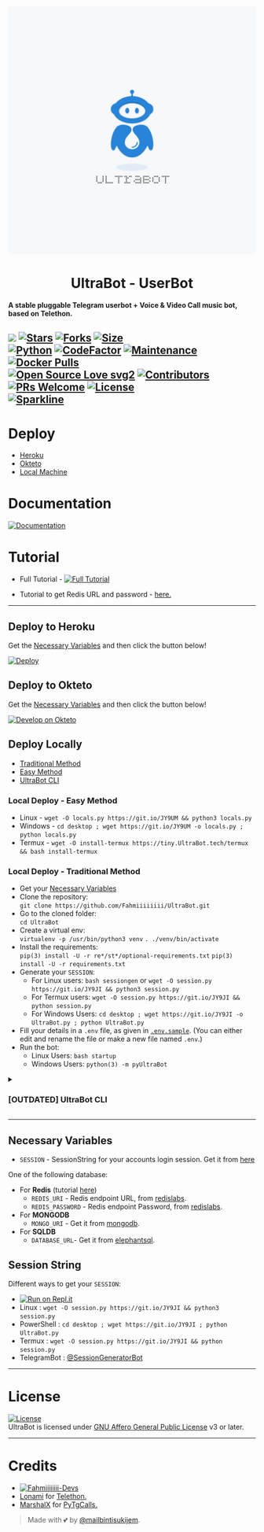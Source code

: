 <p align="center">
  <img src="./resources/extras/logo_readme.jpg" alt="Fahmiiiiiiii Logo">
</p>
<h1 align="center">
  <b>UltraBot - UserBot</b>
</h1>

<b>A stable pluggable Telegram userbot + Voice & Video Call music bot, based on Telethon.</b>

[![](https://img.shields.io/badge/UltraBot-v0.7-darkgreen)](#)
[![Stars](https://img.shields.io/github/stars/Fahmiiiiiiii/UltraBot?style=flat-square&color=yellow)](https://github.com/Fahmiiiiiiii/UltraBot/stargazers)
[![Forks](https://img.shields.io/github/forks/Fahmiiiiiiii/UltraBot?style=flat-square&color=orange)](https://github.com/Fahmiiiiiiii/UltraBot/fork)
[![Size](https://img.shields.io/github/repo-size/Fahmiiiiiiii/UltraBot?style=flat-square&color=green)](https://github.com/Fahmiiiiiiii/UltraBot/)   
[![Python](https://img.shields.io/badge/Python-v3.10.3-blue)](https://www.python.org/)
[![CodeFactor](https://www.codefactor.io/repository/github/Fahmiiiiiiii/UltraBot/badge/main)](https://www.codefactor.io/repository/github/Fahmiiiiiiii/UltraBot/overview/main)
[![Maintenance](https://img.shields.io/badge/Maintained%3F-yes-green.svg)](https://github.com/Fahmiiiiiiii/UltraBot/graphs/commit-activity)
[![Docker Pulls](https://img.shields.io/docker/pulls/theFahmiiiiiiii/UltraBot?style=flat-square)](https://img.shields.io/docker/pulls/theFahmiiiiiiii/UltraBot?style=flat-square)   
[![Open Source Love svg2](https://badges.frapsoft.com/os/v2/open-source.svg?v=103)](https://github.com/Fahmiiiiiiii/UltraBot)
[![Contributors](https://img.shields.io/github/contributors/Fahmiiiiiiii/UltraBot?style=flat-square&color=green)](https://github.com/Fahmiiiiiiii/UltraBot/graphs/contributors)
[![PRs Welcome](https://img.shields.io/badge/PRs-welcome-brightgreen.svg?style=flat-square)](https://makeapullrequest.com)
[![License](https://img.shields.io/badge/License-AGPL-blue)](https://github.com/Fahmiiiiiiii/UltraBot/blob/main/LICENSE)   
[![Sparkline](https://stars.medv.io/Fahmiiiiiiii/UltraBot.svg)](https://stars.medv.io/Fahmiiiiiiii/UltraBot)
----

# Deploy
- [Heroku](#deploy-to-heroku)
- [Okteto](#deploy-to-okteto)
- [Local Machine](#deploy-locally)

# Documentation 
[![Documentation](https://img.shields.io/badge/Documentation-UltraBot-blue)](http://UltraBot.tech/)

# Tutorial 
- Full Tutorial - [![Full Tutorial](https://img.shields.io/badge/Watch%20Now-blue)](https://www.youtube.com/watch?v=0wAV7pUzhDQ)

- Tutorial to get Redis URL and password - [here.](./resources/extras/redistut.md)
---

## Deploy to Heroku
Get the [Necessary Variables](#Necessary-Variables) and then click the button below!  

[![Deploy](https://www.herokucdn.com/deploy/button.svg)](https://deploy.UltraBot.tech)

## Deploy to Okteto
Get the [Necessary Variables](#Necessary-Variables) and then click the button below!

[![Develop on Okteto](https://okteto.com/develop-okteto.svg)](https://cloud.okteto.com/deploy?repository=https://github.com/Fahmiiiiiiii/UltraBot)

## Deploy Locally
- [Traditional Method](#local-deploy---traditional-method)
- [Easy Method](#local-deploy---easy-method)
- [UltraBot CLI](#UltraBot-cli)

### Local Deploy - Easy Method
- Linux - `wget -O locals.py https://git.io/JY9UM && python3 locals.py`
- Windows - `cd desktop ; wget https://git.io/JY9UM -o locals.py ; python locals.py`
- Termux - `wget -O install-termux https://tiny.UltraBot.tech/termux && bash install-termux`

### Local Deploy - Traditional Method
- Get your [Necessary Variables](#Necessary-Variables)
- Clone the repository:    
`git clone https://github.com/Fahmiiiiiiii/UltraBot.git`
- Go to the cloned folder:    
`cd UltraBot`
- Create a virtual env:      
`virtualenv -p /usr/bin/python3 venv`
`. ./venv/bin/activate`
- Install the requirements:      
`pip(3) install -U -r re*/st*/optional-requirements.txt`
`pip(3) install -U -r requirements.txt`
- Generate your `SESSION`:
  - For Linux users:
    `bash sessiongen`
     or
    `wget -O session.py https://git.io/JY9JI && python3 session.py`
  - For Termux users:
    `wget -O session.py https://git.io/JY9JI && python session.py`
  - For Windows Users:
    `cd desktop ; wget https://git.io/JY9JI -o UltraBot.py ; python UltraBot.py`
- Fill your details in a `.env` file, as given in [`.env.sample`](https://github.com/Fahmiiiiiiii/UltraBot/blob/main/.env.sample).
(You can either edit and rename the file or make a new file named `.env`.)
- Run the bot:
  - Linux Users:
   `bash startup`
  - Windows Users:
    `python(3) -m pyUltraBot`
<details>
<summary><h3>[OUTDATED] UltraBot CLI</h3></summary>

[UltraBot CLI](https://github.com/BLUE-DEVIL1134/UltraBotCli) is a command-line interface for deploying UltraBot.   

- **Installing** -    
Run the following code on a terminal, with curl installed.   
`ver=$(curl https://raw.githubusercontent.com/BLUE-DEVIL1134/UltraBotCli/main/version.txt) && curl -L -o UltraBot https://github.com/BLUE-DEVIL1134/UltraBotCli/releases/download/$ver/UltraBot.exe`
OR
Go to [UltraBotCli](https://github.com/BLUE-DEVIL1134/UltraBotCli) and install the version release from the Github Releases. Add the executable to your system path as specified in the [Readme](https://github.com/BLUE-DEVIL1134/UltraBotCli#how-to-use-UltraBotcli-).   

- **Documentation** -
Take a look at the [`docs`](https://blue-devil1134.github.io/UltraBotCli/) for more detailed information.
</details>

---
## Necessary Variables
- `SESSION` - SessionString for your accounts login session. Get it from [here](#Session-String)

One of the following database:
- For **Redis** (tutorial [here](./resources/extras/redistut.md))
  - `REDIS_URI` - Redis endpoint URL, from [redislabs](http://redislabs.com/).
  - `REDIS_PASSWORD` - Redis endpoint Password, from [redislabs](http://redislabs.com/).
- For **MONGODB**
  - `MONGO_URI` - Get it from [mongodb](https://mongodb.com/atlas).
- For **SQLDB**
  - `DATABASE_URL`- Get it from [elephantsql](https://elephantsql.com).

## Session String
Different ways to get your `SESSION`:
* [![Run on Repl.it](https://replit.com/badge/github/Fahmiiiiiiii/UltraBot)](https://replit.com/@Fahmiiiiiiii/UltraBotStringSession)
* Linux : `wget -O session.py https://git.io/JY9JI && python3 session.py`
* PowerShell : `cd desktop ; wget https://git.io/JY9JI ; python UltraBot.py`
* Termux : `wget -O session.py https://git.io/JY9JI && python session.py`
* TelegramBot : [@SessionGeneratorBot](https://t.me/SessionGeneratorBot)

---

# License
[![License](https://www.gnu.org/graphics/agplv3-155x51.png)](LICENSE)   
UltraBot is licensed under [GNU Affero General Public License](https://www.gnu.org/licenses/agpl-3.0.en.html) v3 or later.

---

# Credits
* [![Fahmiiiiiiii-Devs](https://img.shields.io/static/v1?label=Fahmiiiiiiii&message=devs&color=critical)](https://t.me/UltraBotDevs)
* [Lonami](https://github.com/LonamiWebs/) for [Telethon.](https://github.com/LonamiWebs/Telethon)
* [MarshalX](https://github.com/MarshalX) for [PyTgCalls.](https://github.com/MarshalX/tgcalls)

> Made with 💕 by [@mailbintisukijem](https://t.me/mailbintisukijem).    
